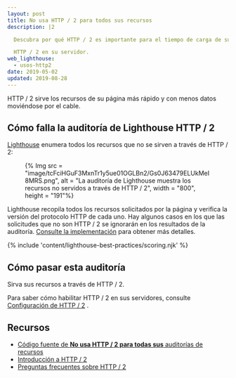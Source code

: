 ```yaml
---
layout: post
title: No usa HTTP / 2 para todos sus recursos
description: |2

  Descubra por qué HTTP / 2 es importante para el tiempo de carga de su página y cómo habilitar

  HTTP / 2 en su servidor.
web_lighthouse:
  - usos-http2
date: 2019-05-02
updated: 2019-08-28
---
```


HTTP / 2 sirve los recursos de su página más rápido y con menos datos moviéndose por el cable.

## Cómo falla la auditoría de Lighthouse HTTP / 2

[Lighthouse](https://developers.google.com/web/tools/lighthouse/) enumera todos los recursos que no se sirven a través de HTTP / 2:

<figure>{% Img src = "image/tcFciHGuF3MxnTr1y5ue01OGLBn2/Gs0J63479ELUkMeI8MRS.png", alt = "La auditoría de Lighthouse muestra los recursos no servidos a través de HTTP / 2", width = "800", height = "191"%}</figure>

Lighthouse recopila todos los recursos solicitados por la página y verifica la versión del protocolo HTTP de cada uno. Hay algunos casos en los que las solicitudes que no son HTTP / 2 se ignorarán en los resultados de la auditoría. [Consulte la implementación](https://github.com/GoogleChrome/lighthouse/blob/9fad007174f240982546887a7e97f452e0eeb1d1/lighthouse-core/audits/dobetterweb/uses-http2.js#L138) para obtener más detalles.

{% include 'content/lighthouse-best-practices/scoring.njk' %}

## Cómo pasar esta auditoría

Sirva sus recursos a través de HTTP / 2.

Para saber cómo habilitar HTTP / 2 en sus servidores, consulte [Configuración de HTTP / 2](https://dassur.ma/things/h2setup/) .

## Recursos

- [Código fuente de **No usa HTTP / 2 para todas sus** auditorías de recursos](https://github.com/GoogleChrome/lighthouse/blob/master/lighthouse-core/audits/dobetterweb/uses-http2.js)
- [Introducción a HTTP / 2](https://developers.google.com/web/fundamentals/performance/http2/)
- [Preguntas frecuentes sobre HTTP / 2](https://http2.github.io/faq/)
